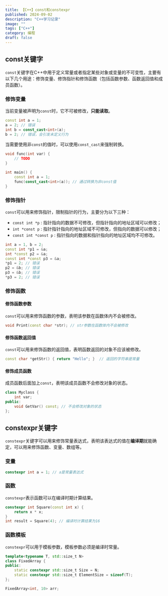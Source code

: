 ```yaml
---
title: 【C++】const和constexpr
published: 2024-09-02
description: "C++学习记录"
image: ""
tags: ["C++"]
category: 编程
draft: false
---
```


## const关键字
`const`关键字在C++中用于定义常量或者指定某些对象或变量的不可变性，主要有以下几个用途：修饰变量、修饰指针和修饰函数（包括函数参数、函数返回值和成员函数）。

### 修饰变量
当前变量被声明为`const`时，它不可被修改，**只能读取**。
```c++
const int a = 1;
a = 2; // 错误
int b = const_cast<int>(a);
b = 2; // 错误，会引发未定义行为
```
当需要使用非`const`的值时，可以使用`const_cast`来强制转换。
```c++
void func(int var) {
    // TODO
}

int main() {
    const int a = 1;
    func(const_cast<int>(a)); // 通过转换为非const值
}
```

### 修饰指针
`const`可以用来修饰指针，限制指针的行为，主要分为以下三种：
* `const int *p` : 指针指向的数据不可修改，但指针指向的地址区域可以修改；
* `int *const p` : 指针指针指向的地址区域不可修改，但指向的数据可以修改；
* `const int *const p` : 指针指向的数据和指针指向的地址区域均不可修改。
```c++
int a = 1, b = 2;
const int *p1 = &a;
int *const p2 = &a;
const int *const p3 = &a;
*p1 = 2; // 错误
p2 = &b; // 错误
p3 = &b; // 错误
*p3 = 2; // 错误
```

### 修饰函数
#### 修饰函数参数
`const`可以用来修饰函数的参数，表明该参数在函数体内不会被修改。
```c++
void Print(const char *str); // str参数在函数体内不会被修改
```

#### 修饰函数返回值
`const`可以用来修饰函数的返回值，表明函数返回的对象不应该被修改。
```c++
const char *getStr() { return "Hello"; }  // 返回的字符串是常量
```

#### 修饰成员函数
成员函数后面加上`const`，表明该成员函数不会修改对象的状态。
```c++
class Myclass {
    int var;
public:
    void GetVar() const; // 不会修改对象的状态
};
```

## constexpr关键字
`constexpr`关键字可以用来修饰常量表达式，表明该表达式的值在**编译期**就能确定，可以用来修饰函数、变量、数组等。

### 变量 
```c++
constexpr int a = 1; // a是常量表达式
```

### 函数
`constexpr`表示函数可以在编译时期计算结果。
```c++
constexpr int Square(const int x) {
    return x * x;
}
int result = Square(4); // 编译时计算结果为16
```

### 函数模板
`constexpr`可以用于模板参数，模板参数必须是编译时常量。
```c++
template<typename T, std::size_t N>
class FixedArray {
public:
    static constexpr std::size_t Size = N;
    static constexpr std::size_t ElementSize = sizeof(T);
};

FixedArray<int, 10> arr;
```